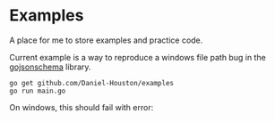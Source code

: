 # Examples

A place for me to store examples and practice code.

Current example is a way to reproduce a windows file path bug in the [gojsonschema](https://github.com/xeipuuv/gojsonschema) library.

```
go get github.com/Daniel-Houston/examples
go run main.go
```

On windows, this should fail with error: 
```

```
